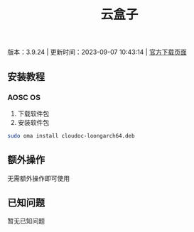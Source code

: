 ﻿---
id: 1744
title: 云盒子
toc: true
weight: 1744
---

版本：3.9.24 | 更新时间：2023-09-07 10:43:14 | [官方下载页面](http://app.loongapps.cn/#/detail/1744)

## 安装教程 

### AOSC OS 

1. 下载软件包
2. 安装软件包

```bash
sudo oma install cloudoc-loongarch64.deb
```

## 额外操作

无需额外操作即可使用

## 已知问题

暂无已知问题

